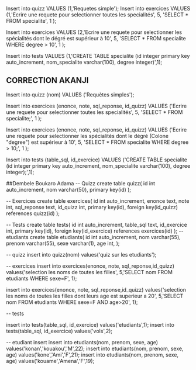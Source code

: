 

Insert into quizz VALUES (1,'Requetes simple');
Insert into exercices VALUES (1,'Ecrire une requete pour selectionner toutes les specialités', 5, 'SELECT * FROM specialite', 1 );

Insert into exercices VALUES (2,'Ecrire une requete pour selectionner les spécialités dont le dégré est supérieur à 10', 5, 'SELECT * FROM specialite WHERE degree > 10', 1 );

Insert into tests VALUES (1,'CREATE TABLE specialite (id integer primary key auto_increment, nom_specialite varchar(100), degree integer)',1);


## CORRECTION AKANJI

Insert into quizz (nom) 
  VALUES ('Requètes simples');


Insert into exercices (enonce, note, sql_reponse, id_quizz) 
  VALUES ('Ecrire une requete pour selectionner toutes les specialités', 5, 'SELECT * FROM specialite;', 1 );

Insert into exercices (enonce, note, sql_reponse, id_quizz) 
  VALUES ('Ecrire une requete pour selectionner les spécialités dont le dégré (Colone "degree") est supérieur à 10', 5, 'SELECT * FROM specialite WHERE degree > 10;', 1 );


Insert into tests (table_sql, id_exercice) 
  VALUES ('CREATE TABLE specialite (id integer primary key auto_increment, nom_specialite varchar(100), degree integer);',1);




##Dembele  Boukaro Adama
-- Quizz
create table quizz(
  id int auto_increment,
  nom varchar(50),
  primary key(id)
);

-- Exercices
create table exercices(
  id int auto_increment,
  enonce text,
  note int,
  sql_reponse text,
  id_quizz int,
  primary key(id),
  foreign key(id_quizz) references quizz(id)
);

-- Tests
create table tests(
  id int auto_increment,
  table_sql text,
  id_exercice int,
  primary key(id),
  foreign key(id_exercice) references exercices(id)
);
-- etudiants
create table etudiants(
  id int auto_increment,
  nom varchar(55),
  prenom varchar(55),
  sexe varchar(1),
  age int,
);

-- quizz
insert into quizz(nom) values('quiz sur les etudiants');

-- exercices 
insert into exercices(enonce, note, sql_reponse,id_quizz) 
values('selection les noms de toutes les filles',
       5,'SELECT nom FROM etudiants WHERE sexe=F',
       1);
       
insert into exercices(enonce, note, sql_reponse,id_quizz)
values('selection les noms de toutes les filles dont leurs age est superieur a 20',
       5,'SELECT nom FROM etudiants WHERE sexe=F AND age>20',
       1);
       
-- tests

insert into tests(table_sql, id_exercice)
values('etudiants',1);
insert into tests(table_sql, id_exercice)
values('vols',2);

-- etudiant insert
insert into etudiants(nom, prenom, sexe, age) values('konan','kouakou','M',22);
insert into etudiants(nom, prenom, sexe, age) values('kone','Ami','F',21);
insert into etudiants(nom, prenom, sexe, age) values('kouame','Amena','F',19);
